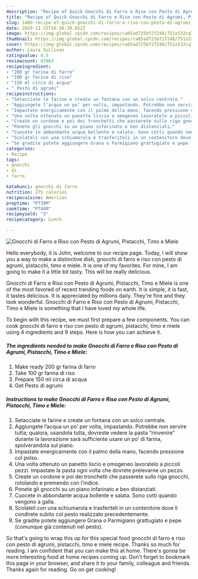 ```yaml
---
description: "Recipe of Quick Gnocchi di Farro e Riso con Pesto di Agrumi, Pistacchi, Timo e Miele"
title: "Recipe of Quick Gnocchi di Farro e Riso con Pesto di Agrumi, Pistacchi, Timo e Miele"
slug: 1489-recipe-of-quick-gnocchi-di-farro-e-riso-con-pesto-di-agrumi-pistacchi-timo-e-miele
date: 2020-11-25T16:36:39.652Z
image: https://img-global.cpcdn.com/recipes/ca65ad725bf2f248/751x532cq70/gnocchi-di-farro-e-riso-con-pesto-di-agrumi-pistacchi-timo-e-miele-recipe-main-photo.jpg
thumbnail: https://img-global.cpcdn.com/recipes/ca65ad725bf2f248/751x532cq70/gnocchi-di-farro-e-riso-con-pesto-di-agrumi-pistacchi-timo-e-miele-recipe-main-photo.jpg
cover: https://img-global.cpcdn.com/recipes/ca65ad725bf2f248/751x532cq70/gnocchi-di-farro-e-riso-con-pesto-di-agrumi-pistacchi-timo-e-miele-recipe-main-photo.jpg
author: Laura Sullivan
ratingvalue: 4.5
reviewcount: 43963
recipeingredient:
- "200 gr farina di farro"
- "100 gr farina di riso"
- "150 ml circa di acqua"
- " Pesto di agrumi"
recipeinstructions:
- "Setacciate le farine e create un fontana con un solco centrale."
- "Aggiungete l’acqua un po’ per volta, impastando. Potrebbe non servire tutta; qualora, usandola tutta, dovreste vedere la pasta “rinvenire” durante la lavorazione sarà sufficiente usare un po’ di farina, spolverandola sul piano."
- "Impastate energicamente con il palmo della mano, facendo pressione col polso."
- "Una volta ottenuto un panetto liscio e omogeneo lavoratelo a piccoli pezzi. Impastate la pasta ogni volta che dovrete prelevarne un pezzo."
- "Create un cordone e poi dei tronchetti che passerete sullo riga gnocchi, rotolando e premendo con l’indice."
- "Ponete gli gnocchi su un piano infarinato e ben distanziati."
- "Cuocete in abbondante acqua bollente e salata. Sono cotti quando vengono a galla."
- "Scolateli con una schiumarola e trasferiteli in un contenitore dove li condirete subito col pesto realizzato precedentemente."
- "Se gradite potete aggiungere Grana o Parmigiano grattugiato e pepe (comunque già contenuti nel pesto)."
categories:
- Recipe
tags:
- gnocchi
- di
- farro

katakunci: gnocchi di farro 
nutrition: 275 calories
recipecuisine: American
preptime: "PT39M"
cooktime: "PT44M"
recipeyield: "3"
recipecategory: Lunch

---
```



![Gnocchi di Farro e Riso con Pesto di Agrumi, Pistacchi, Timo e Miele](https://img-global.cpcdn.com/recipes/ca65ad725bf2f248/751x532cq70/gnocchi-di-farro-e-riso-con-pesto-di-agrumi-pistacchi-timo-e-miele-recipe-main-photo.jpg)

Hello everybody, it is John, welcome to our recipe page. Today, I will show you a way to make a distinctive dish, gnocchi di farro e riso con pesto di agrumi, pistacchi, timo e miele. It is one of my favorites. For mine, I am going to make it a little bit tasty. This will be really delicious.

Gnocchi di Farro e Riso con Pesto di Agrumi, Pistacchi, Timo e Miele is one of the most favored of recent trending foods on earth. It is simple, it is fast, it tastes delicious. It is appreciated by millions daily. They're fine and they look wonderful. Gnocchi di Farro e Riso con Pesto di Agrumi, Pistacchi, Timo e Miele is something that I have loved my whole life.




To begin with this recipe, we must first prepare a few components. You can cook gnocchi di farro e riso con pesto di agrumi, pistacchi, timo e miele using 4 ingredients and 9 steps. Here is how you can achieve it.

<!--inarticleads1-->

##### The ingredients needed to make Gnocchi di Farro e Riso con Pesto di Agrumi, Pistacchi, Timo e Miele:

1. Make ready 200 gr farina di farro
1. Take 100 gr farina di riso
1. Prepare 150 ml circa di acqua
1. Get  Pesto di agrumi




<!--inarticleads2-->

##### Instructions to make Gnocchi di Farro e Riso con Pesto di Agrumi, Pistacchi, Timo e Miele:

1. Setacciate le farine e create un fontana con un solco centrale.
1. Aggiungete l’acqua un po’ per volta, impastando. Potrebbe non servire tutta; qualora, usandola tutta, dovreste vedere la pasta “rinvenire” durante la lavorazione sarà sufficiente usare un po’ di farina, spolverandola sul piano.
1. Impastate energicamente con il palmo della mano, facendo pressione col polso.
1. Una volta ottenuto un panetto liscio e omogeneo lavoratelo a piccoli pezzi. Impastate la pasta ogni volta che dovrete prelevarne un pezzo.
1. Create un cordone e poi dei tronchetti che passerete sullo riga gnocchi, rotolando e premendo con l’indice.
1. Ponete gli gnocchi su un piano infarinato e ben distanziati.
1. Cuocete in abbondante acqua bollente e salata. Sono cotti quando vengono a galla.
1. Scolateli con una schiumarola e trasferiteli in un contenitore dove li condirete subito col pesto realizzato precedentemente.
1. Se gradite potete aggiungere Grana o Parmigiano grattugiato e pepe (comunque già contenuti nel pesto).




So that's going to wrap this up for this special food gnocchi di farro e riso con pesto di agrumi, pistacchi, timo e miele recipe. Thanks so much for reading. I am confident that you can make this at home. There's gonna be more interesting food at home recipes coming up. Don't forget to bookmark this page in your browser, and share it to your family, colleague and friends. Thanks again for reading. Go on get cooking!
